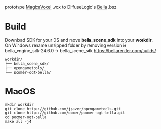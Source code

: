 prototype [MagicaVoxel](https://ephtracy.github.io) .vox to DiffuseLogic's [Bella](https://bellarender.com) .bsz


# Build

Download SDK for your OS and move **bella_scene_sdk** into your **workdir**. On Windows rename unzipped folder by removing version ie bella_engine_sdk-24.6.0 -> bella_scene_sdk
https://bellarender.com/builds/

```
workdir/
├── bella_scene_sdk/
├── opengametools/
└── poomer-ogt-bella/
```


# MacOS

```
mkdir workdir
git clone https://github.com/jpaver/opengametools.git
git clone https://github.com/oomer/poomer-ogt-bella.git
cd poomer-ogt-bella
make all -j4
```

